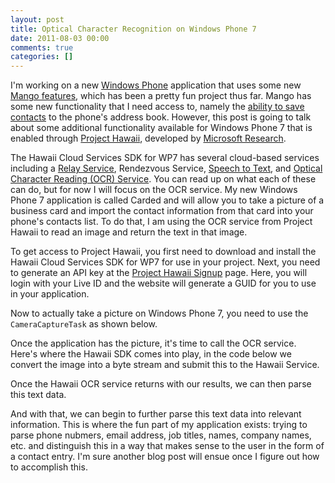 ```yaml
---
layout: post
title: Optical Character Recognition on Windows Phone 7
date: 2011-08-03 00:00
comments: true
categories: []
---
```

<p>I'm working on a new <a href="http://www.microsoft.com/windowsphone/en-us/default.aspx" target="_blank">Windows Phone</a> application that uses some new <a href="http://www.engadget.com/2011/05/24/microsoft-announces-windows-phone-mango-update-early-and-in/" target="_blank">Mango features</a>, which has been a pretty fun project thus far. Mango has some new functionality that I need access to, namely the <a href="http://www.windowsphonegeek.com/tips/8-How-to-use-SaveContactTask-in-Windows-Phone-Mango" target="_blank">ability to save contacts</a> to the phone's address book. However, this post is going to talk about some additional functionality available for Windows Phone 7 that is enabled through <a href="http://research.microsoft.com/en-us/um/redmond/projects/hawaii/" target="_blank">Project Hawaii</a>, developed by <a href="http://research.microsoft.com/en-us/" target="_blank">Microsoft Research</a>.</p>

<p>The Hawaii Cloud Services SDK for WP7 has several cloud-based services including a <a href="http://research.microsoft.com/en-us/um/redmond/projects/hawaii/download/HowToUseTheHawaiiRelayService.pdf" target="_blank">Relay Service</a>, Rendezvous Service, <a href="http://research.microsoft.com/en-us/um/redmond/projects/hawaii/download/HowToUseTheSpeechToTextService.pdf" target="_blank">Speech to Text</a>, and <a href="http://research.microsoft.com/en-us/um/redmond/projects/hawaii/download/HowToUseTheHawaiiRelayService.pdf" target="_blank">Optical Character Reading (OCR) Service</a>. You can read up on what each of these can do, but for now I will focus on the OCR service. My new Windows Phone 7 application is called Carded and will allow you to take a picture of a business card and import the contact information from that card into your phone's contacts list. To do that, I am using the OCR service from Project Hawaii to read an image and return the text in that image.</p>

<p>To get access to Project Hawaii, you first need to download and install the Hawaii Cloud Services SDK for WP7 for use in your project. Next, you need to generate an API key at the <a href="http://hawaiiguidgen.cloudapp.net/" target="_blank" data-proofer-ignore>Project Hawaii Signup</a> page. Here, you will login with your Live ID and the website will generate a GUID for you to use in your application.</p>

<script src="https://gist.github.com/1121868.js"> </script>


<p>Now to actually take a picture on Windows Phone 7, you need to use the <code>CameraCaptureTask</code> as shown below.</p>

<script src="https://gist.github.com/1121897.js"> </script>


<p>Once the application has the picture, it's time to call the OCR service. Here's where the Hawaii SDK comes into play, in the code below we convert the image into a byte stream and submit this to the Hawaii Service.</p>

<script src="https://gist.github.com/1121901.js"> </script>


<p>Once the Hawaii OCR service returns with our results, we can then parse this text data.</p>

<script src="https://gist.github.com/1121905.js"> </script>


<p>And with that, we can begin to further parse this text data into relevant information. This is where the fun part of my application exists: trying to parse phone nubmers, email address, job titles, names, company names, etc. and distinguish this in a way that makes sense to the user in the form of a contact entry. I'm sure another blog post will ensue once I figure out how to accomplish this.</p>
